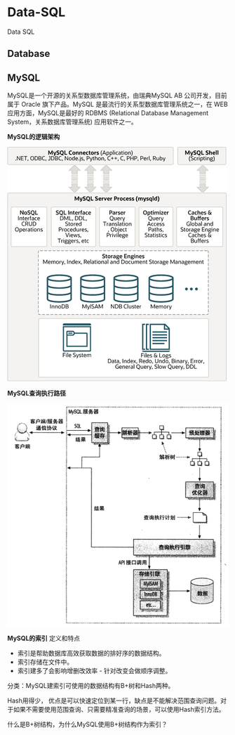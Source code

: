 # Data-SQL
Data SQL



## Database


## MySQL
MySQL是一个开源的关系型数据库管理系统，由瑞典MySQL AB 公司开发，目前属于 Oracle 旗下产品。MySQL 是最流行的关系型数据库管理系统之一，在 WEB 应用方面，MySQL是最好的 RDBMS (Relational Database Management System，关系数据库管理系统) 应用软件之一。

**MySQL的逻辑架构**

![](https://github.com/XXXLRC/Data-SQL/blob/d677d97a31c57c265185200a6f51214ea6d96ee7/images/20211009001.png)

**MySQL查询执行路径**

![](https://github.com/XXXLRC/Data-SQL/blob/92e3e7f3981d1ab6b30ade0a7566786059a11400/images/2021100910002.png)

**MySQL的索引**
定义和特点
- 索引是帮助数据库高效获取数据的排好序的数据结构。
- 索引存储在文件中。
- 索引建多了会影响增删改效率 - 针对改变会做顺序调整。

分类：MySQL建索引可使用的数据结构有B+树和Hash两种。

Hash用得少， 优点是可以快速定位到某一行，缺点是不能解决范围查询问题。对于如果不需要使用范围查询、只需要精准查询的场景，可以使用Hash索引方法。

什么是B+树结构，为什么MySQL使用B+树结构作为索引？
